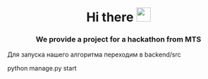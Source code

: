<h1 align="center">Hi there</a> 
<img src="https://github.com/blackcater/blackcater/raw/main/images/Hi.gif" height="32"/></h1>
<h3 align="center">We provide a project for a hackathon from MTS</h3>
<p>Для запуска нашего алгоритма переходим в backend/src</p>
<p>python manage.py start</p>
